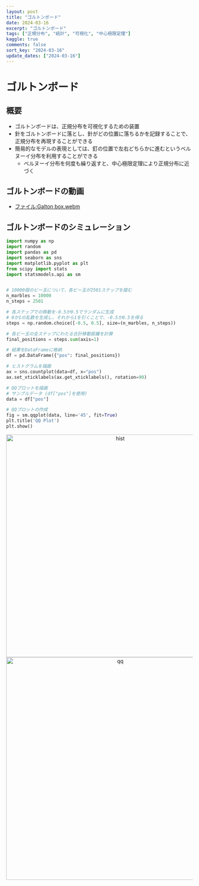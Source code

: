 ```yaml
---
layout: post
title: "ゴルトンボード"
date: 2024-03-16
excerpt: "ゴルトンボード"
tags: ["正規分布", "統計", "可視化", "中心極限定理"]
kaggle: true
comments: false
sort_key: "2024-03-16"
update_dates: ["2024-03-16"]
---
```


# ゴルトンボード

## 概要
 - ゴルトンボードは、正規分布を可視化するための装置
 - 針をゴルトンボードに落とし、針がどの位置に落ちるかを記録することで、正規分布を再現することができる
 - 簡易的なモデルの表現としては、釘の位置で左右どちらかに進むというベルヌーイ分布を利用することができる
   - ベルヌーイ分布を何度も繰り返すと、中心極限定理により正規分布に近づく

## ゴルトンボードの動画
 - [ファイル:Galton box.webm](https://ja.wikipedia.org/wiki/%E3%83%95%E3%82%A1%E3%82%A4%E3%83%AB:Galton_box.webm)

## ゴルトンボードのシミュレーション

```python
import numpy as np
import random
import pandas as pd
import seaborn as sns
import matplotlib.pyplot as plt
from scipy import stats
import statsmodels.api as sm


# 10000個のビー玉について、各ビー玉が2501ステップを踏む
n_marbles = 10000
n_steps = 2501

# 各ステップでの移動を-0.5か0.5でランダムに生成
# 0か1の乱数を生成し、それから1を引くことで、-0.5か0.5を得る
steps = np.random.choice([-0.5, 0.5], size=(n_marbles, n_steps))

# 各ビー玉の全ステップにわたる合計移動距離を計算
final_positions = steps.sum(axis=1)

# 結果をDataFrameに格納
df = pd.DataFrame({"pos": final_positions})

# ヒストグラムを描画
ax = sns.countplot(data=df, x="pos")
ax.set_xticklabels(ax.get_xticklabels(), rotation=90)

# QQプロットを描画
# サンプルデータ (df["pos"]を使用)
data = df["pos"]

# QQプロットの作成
fig = sm.qqplot(data, line='45', fit=True)
plt.title('QQ Plot')
plt.show()
```

<div align="center">
  <img src="https://f004.backblazeb2.com/file/gimpeik/Images-2024/golton-hist.png" alt="hist" width="600"/>
</div>

<div align="center">
  <img src="https://f004.backblazeb2.com/file/gimpeik/Images-2024/golton-qq.png" alt="qq" width="600"/>
</div>
